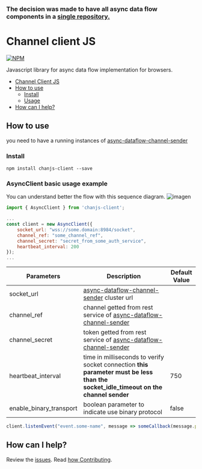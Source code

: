 ### The decision was made to have all async data flow components in a [single repository.](https://github.com/bancolombia/async-dataflow)

# Channel client JS
[![NPM](https://nodei.co/npm/chanjs-client.png?downloads=true&downloadRank=true&stars=true)](https://nodei.co/npm/chanjs-client/)

Javascript library for async data flow  implementation for browsers.

- [Channel Client JS](#channel-client-js)
- [How to use](#how-to-use)
  - [Install](#install)
  - [Usage](#asyncclient-basic-usage-example)
- [How can I help?](#how-can-i-help)

## How to use
you need to have a running instances of  [async-dataflow-channel-sender](https://github.com/bancolombia/async-dataflow-channel-sender)

### Install

```npm
npm install chanjs-client --save
```


### AsyncClient basic usage example
You can understand better the flow with this sequence diagram.
![imagen](https://user-images.githubusercontent.com/12372370/137554898-0d652b9c-2598-4e1b-b681-554e0a9f00e7.png)


```javascript
import { AsyncClient } from 'chanjs-client';

...
const client = new AsyncClient({
    socket_url: "wss://some.domain:8984/socket",
    channel_ref: "some_channel_ref",
    channel_secret: "secret_from_some_auth_service",
    heartbeat_interval: 200
});
...
```
   |  **Parameters** | Description                                   | Default Value |
   | -------------------------------- | -------------------------------------- | ------------------ |
   | socket_url                          |[async-dataflow-channel-sender](https://github.com/bancolombia/async-dataflow-channel-sender) cluster url         |       |
   | channel_ref                          | channel getted from rest service of [async-dataflow-channel-sender](https://github.com/bancolombia/async-dataflow-channel-sender)   |                    |
   | channel_secret                          | token getted from rest service of [async-dataflow-channel-sender](https://github.com/bancolombia/async-dataflow-channel-sender)|                    |
   | heartbeat_interval                          | time in milliseconds to verify socket connection  **this parameter must be less than the socket_idle_timeout on the channel sender**|       750            |
  | enable_binary_transport                          | boolean parameter to indicate use binary protocol |       false            |
   

```javascript
client.listenEvent("event.some-name", message => someCallback(message.payload));
```



## How can I help?

Review the [issues](https://github.com/bancolombia/async-dataflow-channel-client-js/issues). Read [how Contributing](hhttps://github.com/bancolombia/async-dataflow-channel-client-js/wiki/Contributing).
